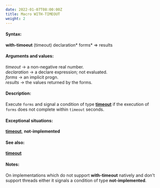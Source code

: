 ```yaml
---
date: 2022-01-07T08:00:00Z
title: Macro WITH-TIMEOUT
weight: 2
---
```


#### Syntax:

**with-timoeut** (timeout) declaration\* forms\* => results

#### Arguments and values:

*timeout* -> a non-negative real number.\
*declaration* -> a declare expression; not evaluated.\
*forms* -> an implicit progn.\
*results* -> the values returned by the forms.

#### Description:

Execute `forms` and signal a condition of type
[**timeout**](../timeout) if the execution of `forms` does not
complete within `timeout` seconds.

#### Exceptional situations:

[**timeout**](../timeout), **not-implemented**

#### See also:

[**timeout**](../timeout)

#### Notes:

On implementations which do not support **with-timeout** natively and
don't support threads either it signals a condition of type
**not-implemented**.
